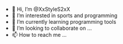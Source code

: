 - 👋 Hi, I’m @XxStyleS2xX
- 👀 I’m interested in sports and programming
- 🌱 I’m currently learning programming tools
- 💞️ I’m looking to collaborate on ...
- 📫 How to reach me ...

<!---
XxStyleS2xX/XxStyleS2xX is a ✨ special ✨ repository because its `README.md` (this file) appears on your GitHub profile.
You can click the Preview link to take a look at your changes.
--->
